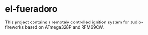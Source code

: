 # el-fueradoro

This project contains a remotely controlled ignition system for audio-fireworks based on ATmega328P and RFM69CW.
